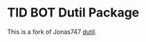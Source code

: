 TID BOT Dutil Package
================

This is a fork of Jonas747 [dutil](https://github.com/jonas747/dutil).